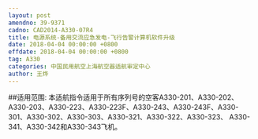 ```yaml
---
layout: post
amendno: 39-9371
cadno: CAD2014-A330-07R4
title: 电源系统-备用交流应急发电-飞行告警计算机软件升级
date: 2018-04-04 00:00:00 +0800
effdate: 2018-04-04 00:00:00 +0800
tag: A330
categories: 中国民用航空上海航空器适航审定中心
author: 王烨
---
```


##适用范围:
本适航指令适用于所有序列号的空客A330-201、A330-202、A330-203、A330-223、A330-223F、A330-243、A330-243F、A330-301、A330-302、A330-303、A330-321、A330-322、A330-323、 A330-341、A330-342和A330-343飞机。


